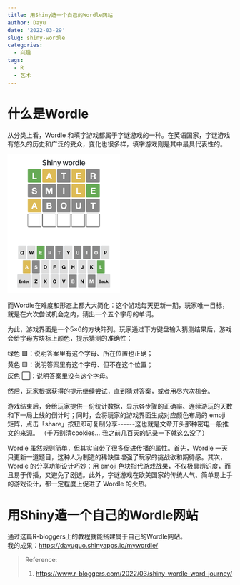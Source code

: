```yaml
---
title: 用Shiny造一个自己的Wordle网站
author: Dayu
date: '2022-03-29'
slug: shiny-wordle
categories:
  - 兴趣
tags:
  - R
  - 艺术
---
```


# 什么是Wordle

从分类上看，Wordle 和填字游戏都属于字谜游戏的一种。在英语国家，字谜游戏有悠久的历史和广泛的受众，变化也很多样，填字游戏则是其中最具代表性的。 

<img src="images/screenshot-final.png" alt="" width="50%" height="50%"/>

而Wordle在难度和形态上都大大简化：这个游戏每天更新一期，玩家唯一目标，就是在六次尝试机会之内，猜出一个五个字母的单词。

为此，游戏界面是一个5×6的方块阵列。玩家通过下方键盘输入猜测结果后，游戏会给字母方块标上颜色，提示猜测的准确性：

绿色 :green_square:：说明答案里有这个字母、所在位置也正确；  
黄色 :yellow_square:：说明答案里有这个字母、但不在这个位置；  
灰色 :white_large_square:：说明答案里没有这个字母。

然后，玩家根据获得的提示继续尝试，直到猜对答案，或者用尽六次机会。

游戏结束后，会给玩家提供一份统计数据，显示各步骤的正确率、连续游玩的天数和下一局上线的倒计时；同时，会将玩家的游戏界面生成对应颜色布局的 emoji 矩阵，点击「share」按钮即可复制分享------这也就是文章开头那种密电一般推文的来源。 （千万别清cookies... 我之前几百天的记录一下就这么没了）

Wordle 虽然规则简单，但其实自带了很多促进传播的属性。首先，Wordle 一天只更新一道题目，这种人为制造的稀缺性增强了玩家的挑战欲和期待感。其次，Wordle 的分享功能设计巧妙：用 emoji 色块指代游戏战果，不仅极具辨识度，而且易于传播，又避免了剧透。此外，字谜游戏在欧美国家的传统人气、简单易上手的游戏设计，都一定程度上促进了 Wordle 的火热。

# 用Shiny造一个自己的Wordle网站

通过这篇R-bloggers上的教程就能搭建属于自己的Wordle网站。  
我的成果：<https://dayuguo.shinyapps.io/mywordle/>

> Reference:
>
> 1.  <https://www.r-bloggers.com/2022/03/shiny-wordle-word-journey/>
